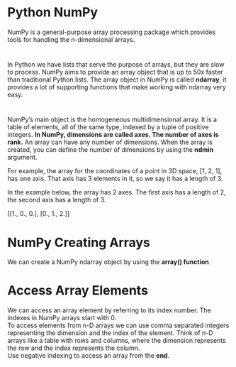 # Python NumPy
NumPy is a general-purpose array processing package which provides tools for handling the n-dimensional arrays.

#
In Python we have lists that serve the purpose of arrays, but they are slow to process.
NumPy aims to provide an array object that is up to 50x faster than traditional Python lists.
The array object in NumPy is called <b>ndarray</b>, it provides a lot of supporting functions that make working with ndarray very easy.

#
NumPy’s main object is the homogeneous multidimensional array.
It is a table of elements, all of the same type, indexed by a tuple of positive integers.
<b>In NumPy, dimensions are called axes. The number of axes is rank.</b>
An array can have any number of dimensions. When the array is created, you can define the number of dimensions by using the <b>ndmin</b> argument.

<p>
For example, the array for the coordinates of a point in 3D space, [1, 2, 1], has one axis. That axis has 3 elements in it, so we say it has a length of 3. 

In the example below, the array has 2 axes. The first axis has a length of 2, the second axis has a length of 3.

[[1., 0., 0.],
 [0., 1., 2.]]
</p>

# NumPy Creating Arrays
We can create a NumPy ndarray object by using the <b>array() function</b>

# Access Array Elements
We can access an array element by referring to its index number. The indexes in NumPy arrays start with 0.</br>
To access elements from n-D arrays we can use comma separated integers representing the dimension and the index of the element.
Think of n-D arrays like a table with rows and columns, where the dimension represents the row and the index represents the column.</br>
Use negative indexing to access an array from the <b>end</b>.
